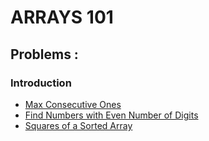 # ARRAYS 101

## Problems :
### Introduction
-  [Max Consecutive Ones](LeetCode_Problems/max-consecutive-ones)
-  [Find Numbers with Even Number of Digits]()
-  [Squares of a Sorted Array]() 


